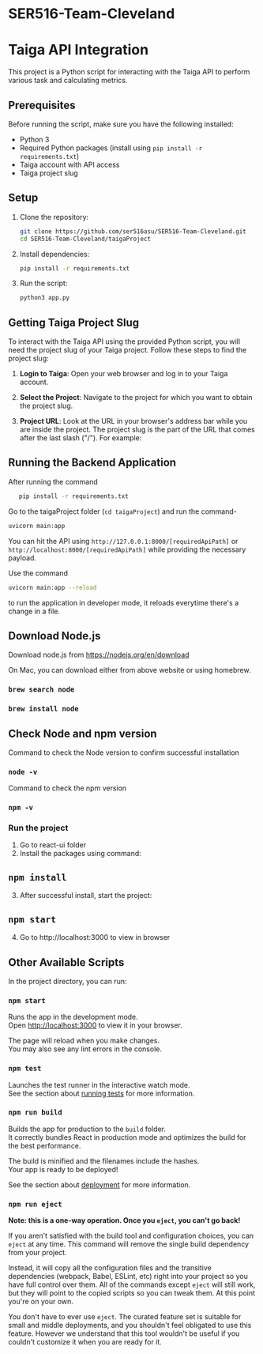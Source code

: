 # SER516-Team-Cleveland

# Taiga API Integration

This project is a Python script for interacting with the Taiga API to perform various task and calculating metrics.

## Prerequisites

Before running the script, make sure you have the following installed:

- Python 3
- Required Python packages (install using `pip install -r requirements.txt`)
- Taiga account with API access
- Taiga project slug

## Setup

1. Clone the repository:

   ```bash
   git clone https://github.com/ser516asu/SER516-Team-Cleveland.git
   cd SER516-Team-Cleveland/taigaProject
   ```

2. Install dependencies:

   ```bash
   pip install -r requirements.txt
   ```
   
3. Run the script:

   ```bash
   python3 app.py
   ```

## Getting Taiga Project Slug

To interact with the Taiga API using the provided Python script, you will need the project slug of your Taiga project. Follow these steps to find the project slug:

1. **Login to Taiga**: Open your web browser and log in to your Taiga account.

2. **Select the Project**: Navigate to the project for which you want to obtain the project slug.

3. **Project URL**: Look at the URL in your browser's address bar while you are inside the project. The project slug is the part of the URL that comes after the last slash ("/"). For example:


## Running the Backend Application

After running the command 
``` bash
   pip install -r requirements.txt
   ```
Go to the taigaProject folder (`cd taigaProject`) and run the command- 
``` bash
uvicorn main:app 
```

You can hit the API using `http://127.0.0.1:8000/[requiredApiPath]` or `http://localhost:8000/[requiredApiPath]`
while providing the necessary payload. 

Use the command 
``` bash
uvicorn main:app --reload
```
to run the application in developer mode, it reloads everytime 
there's a change in a file. 
## Download Node.js

Download node.js from https://nodejs.org/en/download

On Mac, you can download either from above website or using homebrew.

### `brew search node`


### `brew install node`

## Check Node and npm version

Command to check the Node version to confirm successful installation

### `node -v`

Command to check the npm version

### `npm -v`

### Run the project
1. Go to react-ui folder
2. Install the packages using command:
## `npm install`
3. After successful install, start the project:
## `npm start`
4. Go to http://localhost:3000 to view in browser

## Other Available Scripts

In the project directory, you can run:

### `npm start`


Runs the app in the development mode.\
Open [http://localhost:3000](http://localhost:3000) to view it in your browser.

The page will reload when you make changes.\
You may also see any lint errors in the console.

### `npm test`

Launches the test runner in the interactive watch mode.\
See the section about [running tests](https://facebook.github.io/create-react-app/docs/running-tests) for more information.

### `npm run build`

Builds the app for production to the `build` folder.\
It correctly bundles React in production mode and optimizes the build for the best performance.

The build is minified and the filenames include the hashes.\
Your app is ready to be deployed!

See the section about [deployment](https://facebook.github.io/create-react-app/docs/deployment) for more information.

### `npm run eject`

**Note: this is a one-way operation. Once you `eject`, you can't go back!**

If you aren't satisfied with the build tool and configuration choices, you can `eject` at any time. This command will remove the single build dependency from your project.

Instead, it will copy all the configuration files and the transitive dependencies (webpack, Babel, ESLint, etc) right into your project so you have full control over them. All of the commands except `eject` will still work, but they will point to the copied scripts so you can tweak them. At this point you're on your own.

You don't have to ever use `eject`. The curated feature set is suitable for small and middle deployments, and you shouldn't feel obligated to use this feature. However we understand that this tool wouldn't be useful if you couldn't customize it when you are ready for it.
